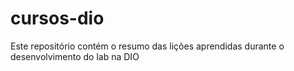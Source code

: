 # cursos-dio
Este repositório contém o resumo das lições aprendidas durante o desenvolvimento do lab na DIO
